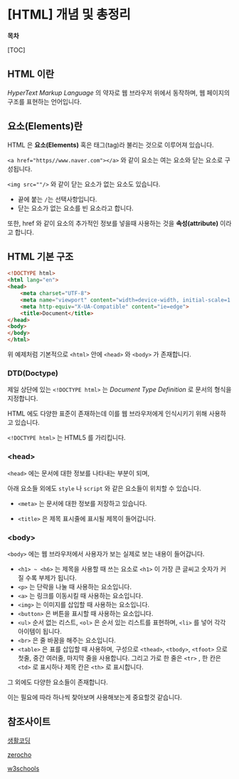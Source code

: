 # [HTML] 개념 및 총정리



**목차**

[TOC]



## HTML 이란

*HyperText Markup Language* 의 약자로 웹 브라우저 위에서 동작하며, 웹 페이지의 구조를 표현하는 언어입니다.



## 요소(Elements)란

HTML 은 **요소(Elements)** 혹은 태그(tag)라 불리는 것으로 이루어져 있습니다.

`<a href="https//www.naver.com"></a>` 와 같이 요소는 여는 요소와 닫는 요소로 구성됩니다.

`<img src=""/>` 와 같이 닫는 요소가 없는 요소도 있습니다.

* 끝에 붙는 `/`는 선택사항입니다.
* 닫는 요소가 없는 요소를 빈 요소라고 합니다.

또한, href 와 같이 요소의 추가적인 정보를 넣을때 사용하는 것을 **속성(attribute)** 이라고 합니다. 



## HTML 기본 구조

```html
<!DOCTYPE html>
<html lang="en">
<head>
    <meta charset="UTF-8">
    <meta name="viewport" content="width=device-width, initial-scale=1.0">
    <meta http-equiv="X-UA-Compatible" content="ie=edge">
    <title>Document</title>
</head>
<body>
</body>
</html>
```

위 예제처럼 기본적으로 `<html>`  안에 `<head>` 와 `<body>` 가 존재합니다.



### DTD(Doctype)

제일 상단에 있는 `<!DOCTYPE html>` 는 *Document Type Definition* 로 문서의 형식을 지정합니다.

HTML 에도 다양한 표준이 존재하는데 이를 웹 브라우저에게 인식시키기 위해 사용하고 있습니다.

`<!DOCTYPE html>` 는 HTML5 를 가리킵니다.



### \<head\>

`<head>` 에는 문서에 대한 정보를 나타내는 부분이 되며,

 아래 요소들 외에도 `style` 나 `script` 와 같은 요소들이 위치할 수 있습니다.



* `<meta>` 는 문서에 대한 정보를 저장하고 있습니다.

* `<title>` 은 제목 표시줄에 표시될 제목이 들어갑니다.



### \<body\>

`<body>` 에는 웹 브라우저에서 사용자가 보는 실제로 보는 내용이 들어갑니다.



* `<h1> ~ <h6>` 는 제목을 사용할 때 쓰는 요소로 `<h1>` 이 가장 큰 글씨고 숫자가 커질 수록 부제가 됩니다.
* `<p>` 는 단락을 나눌 때 사용하는 요소입니다.
* `<a>` 는 링크를 이동시킬 때 사용하는 요소입니다.
* `<img>` 는 이미지를 삽입할 때 사용하는 요소입니다.
* `<button>` 은 버튼을 표시할 때 사용하는 요소입니다.
* `<ul>`  순서 없는 리스트, `<ol>` 은 순서 있는 리스트를 표현하며,  `<li>` 를 넣어 각각 아이템이 됩니다.
* `<br>` 은 줄 바꿈을 해주는 요소입니다.
* `<table>` 은 표를 삽입할 때 사용하며, 구성으로 `<thead>`, `<tbody>`, `<tfoot>` 으로 첫줄, 중간 여러줄, 마지막 줄을 사용합니다. 그리고 가로 한 줄은 `<tr>` , 한 칸은 `<td>` 로 표시하나 제목 칸은 `<th>` 로 표시합니다.



그 외에도 다양한 요소들이 존재합니다.

이는 필요에 따라 하나씩 찾아보며 사용해보는게 중요할것 같습니다.



## 참조사이트

[생활코딩](https://opentutorials.org/course/1)

[zerocho](https://www.zerocho.com/)

[w3schools](https://www.w3schools.com/)

